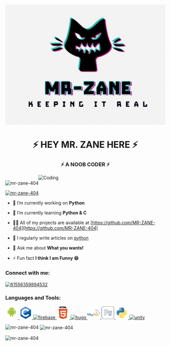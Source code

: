 [![MasterHead](https://github.com/MR-ZANE-404/MR-ZANE-404/blob/main/20240420_031510.png)](https://github.com)
<h1 align="center">⚡ HEY MR. ZANE HERE ⚡</h1>
<h3 align="center">⚡ A NOOB CODER ⚡</h3>
<img align="right" alt="Coding" width="400" src="https://cdn.dribbble.com/users/1162077/screenshots/3848914/programmer.gif">

<p align="left"> <img src="https://komarev.com/ghpvc/?username=mr-zane-404&label=Profile%20views&color=0e75b6&style=flat" alt="mr-zane-404" /> </p>

<p align="left"> <a href="https://github.com/ryo-ma/github-profile-trophy"><img src="https://github-profile-trophy.vercel.app/?username=mr-zane-404" alt="mr-zane-404" /></a> </p>

- 🔭 I’m currently working on **Python**

- 🌱 I’m currently learning **Python & C**

- 👨‍💻 All of my projects are available at [https://github.com/MR-ZANE-404](https://github.com/MR-ZANE-404)

- 📝 I regularly write articles on [python](python)

- 💬 Ask me about **What you wants!**

- ⚡ Fun fact **I think I am Funny 😆**

<h3 align="left">Connect with me:</h3>
<p align="left">
<a href="https://fb.com/61556359894532" target="blank"><img align="center" src="https://raw.githubusercontent.com/rahuldkjain/github-profile-readme-generator/master/src/images/icons/Social/facebook.svg" alt="61556359894532" height="30" width="40" /></a>
</p>

<h3 align="left">Languages and Tools:</h3>
<p align="left"> <a href="https://developer.android.com" target="_blank" rel="noreferrer"> <img src="https://raw.githubusercontent.com/devicons/devicon/master/icons/android/android-original-wordmark.svg" alt="android" width="40" height="40"/> </a> <a href="https://www.cprogramming.com/" target="_blank" rel="noreferrer"> <img src="https://raw.githubusercontent.com/devicons/devicon/master/icons/c/c-original.svg" alt="c" width="40" height="40"/> </a> <a href="https://firebase.google.com/" target="_blank" rel="noreferrer"> <img src="https://www.vectorlogo.zone/logos/firebase/firebase-icon.svg" alt="firebase" width="40" height="40"/> </a> <a href="https://www.w3.org/html/" target="_blank" rel="noreferrer"> <img src="https://raw.githubusercontent.com/devicons/devicon/master/icons/html5/html5-original-wordmark.svg" alt="html5" width="40" height="40"/> </a> <a href="https://gohugo.io/" target="_blank" rel="noreferrer"> <img src="https://api.iconify.design/logos-hugo.svg" alt="hugo" width="40" height="40"/> </a> <a href="https://www.mysql.com/" target="_blank" rel="noreferrer"> <img src="https://raw.githubusercontent.com/devicons/devicon/master/icons/mysql/mysql-original-wordmark.svg" alt="mysql" width="40" height="40"/> </a> <a href="https://www.photoshop.com/en" target="_blank" rel="noreferrer"> <img src="https://raw.githubusercontent.com/devicons/devicon/master/icons/photoshop/photoshop-line.svg" alt="photoshop" width="40" height="40"/> </a> <a href="https://www.python.org" target="_blank" rel="noreferrer"> <img src="https://raw.githubusercontent.com/devicons/devicon/master/icons/python/python-original.svg" alt="python" width="40" height="40"/> </a> <a href="https://unity.com/" target="_blank" rel="noreferrer"> <img src="https://www.vectorlogo.zone/logos/unity3d/unity3d-icon.svg" alt="unity" width="40" height="40"/> </a> </p>

<p><img align="left" src="https://github-readme-stats.vercel.app/api/top-langs?username=mr-zane-404&show_icons=true&locale=en&layout=compact" alt="mr-zane-404" /></p>

<p>&nbsp;<img align="center" src="https://github-readme-stats.vercel.app/api?username=mr-zane-404&show_icons=true&locale=en" alt="mr-zane-404" /></p>

<p><img align="center" src="https://github-readme-streak-stats.herokuapp.com/?user=mr-zane-404&" alt="mr-zane-404" /></p>
